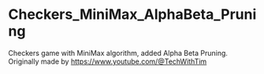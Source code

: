 # Checkers_MiniMax_AlphaBeta_Pruning
Checkers game with MiniMax algorithm, added Alpha Beta Pruning. Originally made by https://www.youtube.com/@TechWithTim
